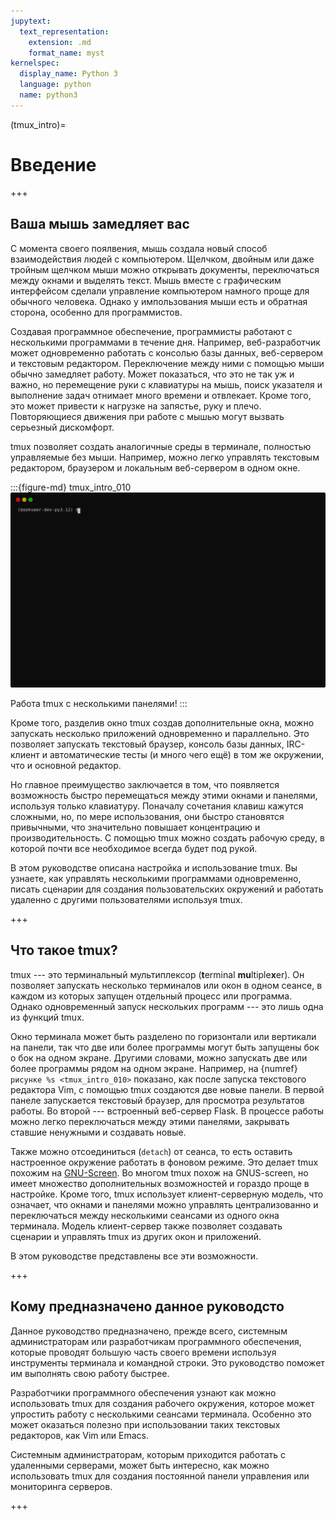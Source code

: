 ```yaml
---
jupytext:
  text_representation:
    extension: .md
    format_name: myst
kernelspec:
  display_name: Python 3
  language: python
  name: python3
---
```


(tmux_intro)=
# Введение

+++

## Ваша мышь замедляет вас

С момента своего поялвения, мышь создала новый способ взаимодействия людей с компьютером.
Щелчком, двойным или даже тройным щелчком мыши можно открывать документы, переключаться между окнами и выделять текст.
Мышь вместе с графическим интерфейсом сделали управление компьютером намного проще для обычного человека.
Однако у импользования мыши есть и обратная сторона, особенно для программистов.

Создавая программное обеспечение, программисты работают с несколькими программами в течение дня.
Например, веб-разработчик может одновременно работать с консолью базы данных, веб-сервером и текстовым редактором.
Переключение между ними с помощью мыши обычно замедляет работу.
Может показаться, что это не так уж и важно, но перемещение руки с клавиатуры на мышь, поиск указателя и выполнение задач отнимает
много времени и отвлекает.
Кроме того, это может привести к нагрузке на запястье, руку и плечо.
Повторяющиеся движения при работе с мышью могут вызвать серьезный дискомфорт.

tmux позволяет создать аналогичные среды в терминале, полностью управляемые без мыши.
Например, можно легко управлять текстовым редактором, браузером и локальным веб-сервером в одном окне.

:::{figure-md} tmux_intro_010
<img src="./images/tmux_intro_010.svg" alt="Работа tmux с несколькими панелями!">

Работа tmux с несколькими панелями!
:::

Кроме того, разделив окно tmux создав дополнительные окна, можно запускать несколько приложений одновременно и параллельно.
Это позволяет запускать текстовый браузер, консоль базы данных, IRC-клиент и автоматические тесты (и много чего ещё) в том же окружении, что и основной редактор.

Но главное преимущество заключается в том, что появляется возможность быстро перемещаться между этими окнами и панелями, используя только клавиатуру.
Поначалу сочетания клавиш кажутся сложными, но, по мере использования, они быстро становятся привычными, что значительно повышает концентрацию и производительность.
С помощью tmux можно создать рабочую среду, в которой почти все необходимое всегда будет под рукой.

В этом руководстве описана настройка и использование tmux.
Вы узнаете, как управлять несколькими программами одновременно, писать сценарии для создания пользовательских окружений и работать удаленно с другими пользователями используя tmux.

+++

## Что такое tmux?

tmux --- это терминальный мультиплексор (**t**erminal **mu**ltiple**x**er).
Он позволяет запускать несколько терминалов или окон в одном сеансе, в каждом из которых запущен отдельный процесс или программа.
Однако одновременный запуск нескольких программ --- это лишь одна из функций tmux.

Окно терминала может быть разделено по горизонтали или вертикали на панели, так что две или более программы могут быть запущены бок о бок на одном экране. Другими словами, можно запускать две или более программы рядом на одном экране.
Например, на {numref}`рисунке %s <tmux_intro_010>` показано, как после запуска текстового редактора Vim, с помощью tmux создаются две новые панели. В первой панеле запускается текстовый браузер, для просмотра результатов работы.
Во второй --- встроенный веб-сервер Flask.
В процессе работы можно легко переключаться между этими панелями, закрывать ставшие ненужными и создавать новые.


Также можно отсоединиться (`detach`) от сеанса, то есть оставить настроенное окружение работать в фоновом режиме.
Это делает tmux похожим на [GNU-Screen](https://www.gnu.org/software/screen/).
Во многом tmux похож на GNUS-screen, но имеет множество дополнительных возможностей и гораздо проще в настройке.
Кроме того, tmux использует клиент-серверную модель, что означает, что окнами и панелями можно управлять централизованно и переключаться между несколькими сеансами из одного окна терминала.
Модель клиент-сервер также позволяет создавать сценарии и управлять tmux из других окон и приложений.

В этом руководстве представлены все эти возможности.

+++

## Кому предназначено данное руководсто

Данное руководство предназначено, прежде всего, системным администраторам или разработчикам программного обеспечения, которые проводят большую часть своего времени используя инструменты терминала и командной строки.
Это руководство поможет им выполнять свою работу быстрее.

Разработчики программного обеспечения узнают как можно использовать tmux для создания рабочего окружения, которое может упростить работу с несколькими сеансами терминала.
Особенно это может оказаться полезно при использовании таких текстовых редакторов, как Vim или Emacs.

Системным администраторам, которым приходится работать с удаленными серверами, может быть интересно, как можно использовать tmux для создания постоянной панели управления или мониторинга серверов.

+++
